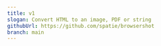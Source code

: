 ```yaml
---
title: v1
slogan: Convert HTML to an image, PDF or string
githubUrl: https://github.com/spatie/browsershot
branch: main
---
```

